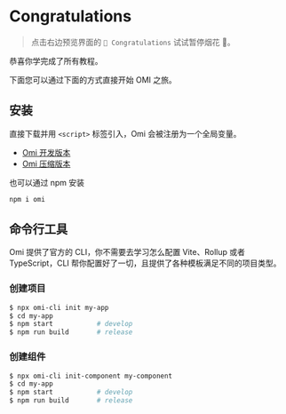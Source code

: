# Congratulations

> 点击右边预览界面的 `🎉 Congratulations` 试试暂停烟花 🎉。

恭喜你学完成了所有教程。

下面您可以通过下面的方式直接开始 OMI 之旅。

## 安装  

直接下载并用 `<script>` 标签引入，Omi 会被注册为一个全局变量。

* [Omi 开发版本](https://unpkg.com/omi@latest/dist/omi.js)
* [Omi 压缩版本](https://unpkg.com/omi@latest/dist/omi.min.js)

也可以通过 npm 安装

```bash
npm i omi
```


## 命令行工具

Omi 提供了官方的 CLI，你不需要去学习怎么配置 Vite、Rollup 或者 TypeScript，CLI 帮你配置好了一切，且提供了各种模板满足不同的项目类型。

### 创建项目

```bash
$ npx omi-cli init my-app
$ cd my-app           
$ npm start           # develop
$ npm run build       # release
```


### 创建组件

```bash
$ npx omi-cli init-component my-component
$ cd my-app           
$ npm start           # develop
$ npm run build       # release
```
